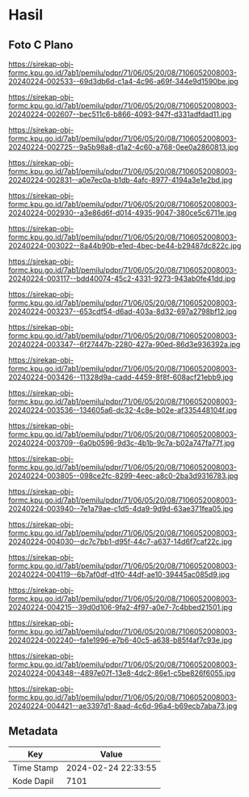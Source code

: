 # Hasil

## Foto C Plano

https://sirekap-obj-formc.kpu.go.id/7ab1/pemilu/pdpr/71/06/05/20/08/7106052008003-20240224-002533--69d3db6d-c1a4-4c96-a69f-344e9d1590be.jpg

https://sirekap-obj-formc.kpu.go.id/7ab1/pemilu/pdpr/71/06/05/20/08/7106052008003-20240224-002607--bec511c6-b866-4093-947f-d331adfdad11.jpg

https://sirekap-obj-formc.kpu.go.id/7ab1/pemilu/pdpr/71/06/05/20/08/7106052008003-20240224-002725--9a5b98a8-d1a2-4c60-a768-0ee0a2860813.jpg

https://sirekap-obj-formc.kpu.go.id/7ab1/pemilu/pdpr/71/06/05/20/08/7106052008003-20240224-002831--a0e7ec0a-b1db-4afc-8977-4194a3e1e2bd.jpg

https://sirekap-obj-formc.kpu.go.id/7ab1/pemilu/pdpr/71/06/05/20/08/7106052008003-20240224-002930--a3e86d6f-d014-4935-9047-380ce5c6711e.jpg

https://sirekap-obj-formc.kpu.go.id/7ab1/pemilu/pdpr/71/06/05/20/08/7106052008003-20240224-003022--8a44b90b-e1ed-4bec-be44-b29487dc822c.jpg

https://sirekap-obj-formc.kpu.go.id/7ab1/pemilu/pdpr/71/06/05/20/08/7106052008003-20240224-003117--bdd40074-45c2-4331-9273-943ab0fe41dd.jpg

https://sirekap-obj-formc.kpu.go.id/7ab1/pemilu/pdpr/71/06/05/20/08/7106052008003-20240224-003237--653cdf54-d6ad-403a-8d32-697a2798bf12.jpg

https://sirekap-obj-formc.kpu.go.id/7ab1/pemilu/pdpr/71/06/05/20/08/7106052008003-20240224-003347--6f27447b-2280-427a-90ed-86d3e936392a.jpg

https://sirekap-obj-formc.kpu.go.id/7ab1/pemilu/pdpr/71/06/05/20/08/7106052008003-20240224-003426--11328d9a-cadd-4459-8f8f-608acf21ebb9.jpg

https://sirekap-obj-formc.kpu.go.id/7ab1/pemilu/pdpr/71/06/05/20/08/7106052008003-20240224-003536--134605a6-dc32-4c8e-b02e-af335448104f.jpg

https://sirekap-obj-formc.kpu.go.id/7ab1/pemilu/pdpr/71/06/05/20/08/7106052008003-20240224-003709--6a0b0596-9d3c-4b1b-9c7a-b02a747fa77f.jpg

https://sirekap-obj-formc.kpu.go.id/7ab1/pemilu/pdpr/71/06/05/20/08/7106052008003-20240224-003805--098ce2fc-8299-4eec-a8c0-2ba3d9316783.jpg

https://sirekap-obj-formc.kpu.go.id/7ab1/pemilu/pdpr/71/06/05/20/08/7106052008003-20240224-003940--7e1a79ae-c1d5-4da9-9d9d-63ae371fea05.jpg

https://sirekap-obj-formc.kpu.go.id/7ab1/pemilu/pdpr/71/06/05/20/08/7106052008003-20240224-004030--dc7c7bb1-d95f-44c7-a637-14d6f7caf22c.jpg

https://sirekap-obj-formc.kpu.go.id/7ab1/pemilu/pdpr/71/06/05/20/08/7106052008003-20240224-004119--6b7af0df-d1f0-44df-ae10-39445ac085d9.jpg

https://sirekap-obj-formc.kpu.go.id/7ab1/pemilu/pdpr/71/06/05/20/08/7106052008003-20240224-004215--39d0d106-9fa2-4f97-a0e7-7c4bbed21501.jpg

https://sirekap-obj-formc.kpu.go.id/7ab1/pemilu/pdpr/71/06/05/20/08/7106052008003-20240224-002240--fa1e1996-e7b6-40c5-a638-b85f4af7c93e.jpg

https://sirekap-obj-formc.kpu.go.id/7ab1/pemilu/pdpr/71/06/05/20/08/7106052008003-20240224-004348--4897e07f-13e8-4dc2-86e1-c5be826f6055.jpg

https://sirekap-obj-formc.kpu.go.id/7ab1/pemilu/pdpr/71/06/05/20/08/7106052008003-20240224-004421--ae3397d1-8aad-4c6d-96a4-b69ecb7aba73.jpg


## Metadata

| Key        | Value               |
| ---------- | ------------------- |
| Time Stamp | 2024-02-24 22:33:55 |
| Kode Dapil | 7101                |



